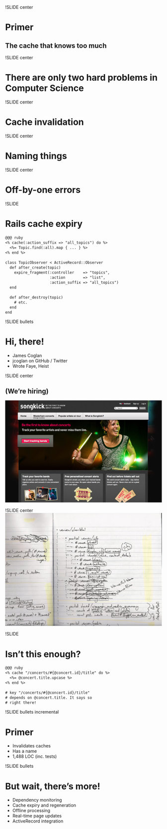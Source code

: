 !SLIDE center
# Primer
## The cache that knows too much


!SLIDE center
# There are only two hard problems in Computer Science


!SLIDE center
# Cache invalidation


!SLIDE center
# Naming things


!SLIDE center
# Off-by-one errors


!SLIDE
# Rails cache expiry

    @@@ ruby
    <% cache(:action_suffix => "all_topics") do %>
      <%= Topic.find(:all).map { ... } %>
    <% end %>
    
    class TopicObserver < ActiveRecord::Observer
      def after_create(topic)
        expire_fragment(:controller    => "topics",
                        :action        => "list",
                        :action_suffix => "all_topics")
      end
      
      def after_destroy(topic)
        # etc.
      end
    end


!SLIDE bullets
# Hi, there!

* James Coglan
* jcoglan on GitHub / Twitter
* Wrote Faye, Heist


!SLIDE center
## (We’re hiring)
![Songkick](sk-home.png)


!SLIDE center
![Call graph](call-graph.png)


!SLIDE
# Isn’t this enough?

    @@@ ruby
    <% cache "/concerts/#{@concert.id}/title" do %>
      <%= @concert.title.upcase %>
    <% end %>
    
    # key "/concerts/#{@concert.id}/title"
    # depends on @concert.title. It says so
    # right there!


!SLIDE bullets incremental
# Primer

* Invalidates caches
* Has a name
* 1,488 LOC (inc. tests)


!SLIDE bullets
# But wait, there’s more!

* Dependency monitoring
* Cache expiry and regeneration
* Offline processing
* Real-time page updates
* ActiveRecord integration
